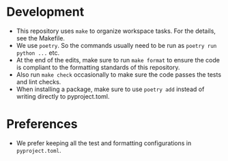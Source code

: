 # Development
- This repository uses `make` to organize workspace tasks. For the details, see the Makefile.
- We use `poetry`. So the commands usually need to be run as `poetry run python ...` etc.
- At the end of the edits, make sure to run `make format` to ensure the code is compliant to the formatting standards of this repository.
- Also run `make check` occasionally to make sure the code passes the tests and lint checks.
- When installing a package, make sure to use `poetry add` instead of writing directly to pyproject.toml.

# Preferences
- We prefer keeping all the test and formatting configurations in `pyproject.toml`.
